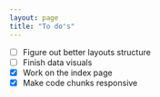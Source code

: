 ```yaml
---
layout: page
title: "To do's"
---
```


  - [ ] Figure out better layouts structure
  - [ ] Finish data visuals
  - [x] Work on the index page
  - [x] Make code chunks responsive
